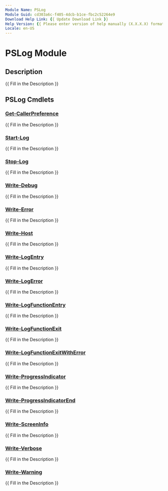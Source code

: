 ```yaml
---
Module Name: PSLog
Module Guid: cd303a6c-f405-4dcb-b1ce-fbc2c52264e9
Download Help Link: {{ Update Download Link }}
Help Version: {{ Please enter version of help manually (X.X.X.X) format }}
Locale: en-US
---
```


# PSLog Module
## Description
{{ Fill in the Description }}

## PSLog Cmdlets
### [Get-CallerPreference](Get-CallerPreference.md)
{{ Fill in the Description }}

### [Start-Log](Start-Log.md)
{{ Fill in the Description }}

### [Stop-Log](Stop-Log.md)
{{ Fill in the Description }}

### [Write-Debug](Write-Debug.md)
{{ Fill in the Description }}

### [Write-Error](Write-Error.md)
{{ Fill in the Description }}

### [Write-Host](Write-Host.md)
{{ Fill in the Description }}

### [Write-LogEntry](Write-LogEntry.md)
{{ Fill in the Description }}

### [Write-LogError](Write-LogError.md)
{{ Fill in the Description }}

### [Write-LogFunctionEntry](Write-LogFunctionEntry.md)
{{ Fill in the Description }}

### [Write-LogFunctionExit](Write-LogFunctionExit.md)
{{ Fill in the Description }}

### [Write-LogFunctionExitWithError](Write-LogFunctionExitWithError.md)
{{ Fill in the Description }}

### [Write-ProgressIndicator](Write-ProgressIndicator.md)
{{ Fill in the Description }}

### [Write-ProgressIndicatorEnd](Write-ProgressIndicatorEnd.md)
{{ Fill in the Description }}

### [Write-ScreenInfo](Write-ScreenInfo.md)
{{ Fill in the Description }}

### [Write-Verbose](Write-Verbose.md)
{{ Fill in the Description }}

### [Write-Warning](Write-Warning.md)
{{ Fill in the Description }}

